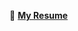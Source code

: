 :page_with_curl: **[My Resume](https://drive.google.com/file/d/1hlpniKF7H8JJfXO1YqAKT3NyHC6EmqZr/view?usp=sharing)**
